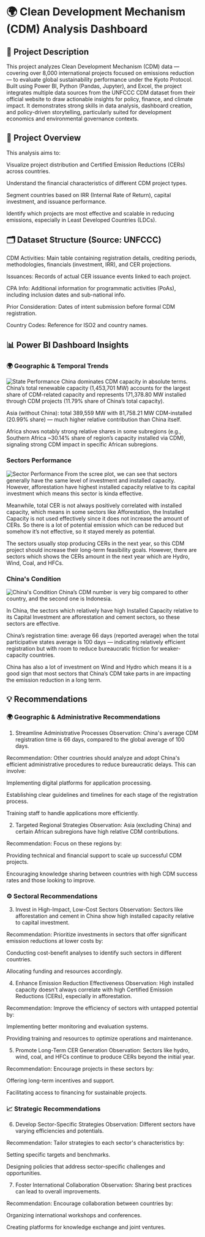 # 🌍 Clean Development Mechanism (CDM) Analysis Dashboard

## 📌 Project Description
This project analyzes Clean Development Mechanism (CDM) data — covering over 8,000 international projects focused on emissions reduction — to evaluate global sustainability performance under the Kyoto Protocol. Built using Power BI, Python (Pandas, Jupyter), and Excel, the project integrates multiple data sources from the UNFCCC CDM dataset from their official website to draw actionable insights for policy, finance, and climate impact. It demonstrates strong skills in data analysis, dashboard creation, and policy-driven storytelling, particularly suited for development economics and environmental governance contexts.

## 🧭 Project Overview
This analysis aims to:

Visualize project distribution and Certified Emission Reductions (CERs) across countries.

Understand the financial characteristics of different CDM project types.

Segment countries based on IRR (Internal Rate of Return), capital investment, and issuance performance.

Identify which projects are most effective and scalable in reducing emissions, especially in Least Developed Countries (LDCs).

## 🗂️ Dataset Structure (Source: UNFCCC)
CDM Activities: Main table containing registration details, crediting periods, methodologies, financials (investment, IRR), and CER projections.

Issuances: Records of actual CER issuance events linked to each project.

CPA Info: Additional information for programmatic activities (PoAs), including inclusion dates and sub-national info.

Prior Consideration: Dates of intent submission before formal CDM registration.

Country Codes: Reference for ISO2 and country names.

## 📊 Power BI Dashboard Insights
### 🌍 Geographic & Temporal Trends
![State Performance](https://github.com/trinitarn/CDM-Project-Descriptive-Analysis/blob/main/Screenshot%20State.png)
China dominates CDM capacity in absolute terms. China’s total renewable capacity (1,453,701 MW) accounts for the largest share of CDM-related capacity and represents 171,378.80 MW installed through CDM projects (11.79% share of China’s total capacity). 

Asia (without China): total 389,559 MW with 81,758.21 MW CDM-installed (20.99% share) — much higher relative contribution than China itself. 

Africa shows notably strong relative shares in some subregions (e.g., Southern Africa ~30.14% share of region’s capacity installed via CDM), signaling strong CDM impact in specific African subregions.

### Sectors Performance
![Sector Performance](https://github.com/trinitarn/CDM-Project-Descriptive-Analysis/blob/main/Screenshot%20Sector.png)
From the scree plot, we can see that sectors generally have the same level of investment and installed capacity. However, afforestation have highest installed capacity relative to its capital investment which means this sector is kinda effective.

Meanwhile, total CER is not always positively correlated with installed capacity, which means in some sectors like Afforestation, the Installed Capacity is not used effectively since it does not increase the amount of CERs. So there is a lot of potential emission which can be reduced but somehow it’s not effective, so it stayed merely as potential.

The sectors usually stop producing CERs in the next year, so this CDM project should increase their long-term feasibility goals. However, there are sectors which shows the CERs amount in the next year which are Hydro, Wind, Coal, and HFCs. 

### China's Condition
![China's Condition](https://github.com/trinitarn/CDM-Project-Descriptive-Analysis/blob/main/Screenshot%20China.png)
China’s CDM number is very big compared to other country, and the second one is Indonesia. 

In China, the sectors which relatively have high Installed Capacity relative to its Capital Investment are afforestation and cement sectors, so these sectors are effective.

China’s registration time: average 66 days (reported average) when the total participative states average is 100 days — indicating relatively efficient registration but with room to reduce bureaucratic friction for weaker-capacity countries.

China has also a lot of investment on Wind and Hydro which means it is a good sign that most sectors that China’s CDM take parts in are impacting the emission reduction in a long term.

## 💡 Recommendations
### 🌍 Geographic & Administrative Recommendations
1. Streamline Administrative Processes
Observation: China's average CDM registration time is 66 days, compared to the global average of 100 days.

Recommendation: Other countries should analyze and adopt China's efficient administrative procedures to reduce bureaucratic delays. This can involve:

Implementing digital platforms for application processing.

Establishing clear guidelines and timelines for each stage of the registration process.

Training staff to handle applications more efficiently.

2. Targeted Regional Strategies
Observation: Asia (excluding China) and certain African subregions have high relative CDM contributions.

Recommendation: Focus on these regions by:

Providing technical and financial support to scale up successful CDM projects.

Encouraging knowledge sharing between countries with high CDM success rates and those looking to improve.

### ⚙️ Sectoral Recommendations
3. Invest in High-Impact, Low-Cost Sectors
Observation: Sectors like afforestation and cement in China show high installed capacity relative to capital investment.

Recommendation: Prioritize investments in sectors that offer significant emission reductions at lower costs by:

Conducting cost-benefit analyses to identify such sectors in different countries.

Allocating funding and resources accordingly.

4. Enhance Emission Reduction Effectiveness
Observation: High installed capacity doesn't always correlate with high Certified Emission Reductions (CERs), especially in afforestation.

Recommendation: Improve the efficiency of sectors with untapped potential by:

Implementing better monitoring and evaluation systems.

Providing training and resources to optimize operations and maintenance.

5. Promote Long-Term CER Generation
Observation: Sectors like hydro, wind, coal, and HFCs continue to produce CERs beyond the initial year.

Recommendation: Encourage projects in these sectors by:

Offering long-term incentives and support.

Facilitating access to financing for sustainable projects.

### 📈 Strategic Recommendations
6. Develop Sector-Specific Strategies
Observation: Different sectors have varying efficiencies and potentials.

Recommendation: Tailor strategies to each sector's characteristics by:

Setting specific targets and benchmarks.

Designing policies that address sector-specific challenges and opportunities.

7. Foster International Collaboration
Observation: Sharing best practices can lead to overall improvements.

Recommendation: Encourage collaboration between countries by:

Organizing international workshops and conferences.

Creating platforms for knowledge exchange and joint ventures.
